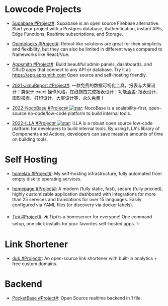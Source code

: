 # Lowcode Projects

- [Supabase #Project#](https://supabase.com/): Supabase is an open source Firebase alternative. Start your project with a Postgres database, Authentication, instant APIs, Edge Functions, Realtime subscriptions, and Storage.

- [Openblocks #Project#](https://github.com/openblocks-dev/openblocks): Retool-like solutions are great for their simplicity and flexibility, but they can also be limited in different ways compared to frameworks like React/Vue.

- [Appsmith #Project#](https://github.com/appsmithorg/appsmith): Build beautiful admin panels, dashboards, and CRUD apps that connect to any API or database. Try it at: https://app.appsmith.com Open source and self-hosting friendly.

- [2021-JimuReport #Project#](https://github.com/zhangdaiscott/JimuReport): 一款免费的数据可视化工具，报表与大屏设计！类似于 excel 操作风格，在线拖拽完成报表设计！功能涵盖: 报表设计、图形报表、打印设计、大屏设计等，永久免费！

- [2022-NocoBase #Project# ![star](https://img.shields.io/github/stars/nocobase/nocobase)](https://github.com/nocobase/nocobase): NocoBase is a scalability-first, open-source no-code/low-code platform to build internal tools.

- [2022-ILLA #Project# ![star](https://img.shields.io/github/stars/illacloud/illa-builder)](https://github.com/illacloud/illa-builder): ILLA is a robust open source low-code platform for developers to build internal tools. By using ILLA's library of Components and Actions, developers can save massive amounts of time on building tools.

# Self Hosting

- [homelab #Project#](https://github.com/khuedoan/homelab): My self-hosting infrastructure, fully automated from empty disk to operating services.

- [homepage #Project#](https://github.com/benphelps/homepage): A modern (fully static, fast), secure (fully proxied), highly customizable application dashboard with integrations for more than 25 services and translations for over 15 languages. Easily configured via YAML files (or discovery via docker labels).

- [Tipi #Project#](https://github.com/meienberger/runtipi): ⛺️ Tipi is a homeserver for everyone! One command setup, one click installs for your favorites self-hosted apps. ✨

# Link Shortener

- [dub #Project#](https://github.com/steven-tey/dub): An open-source link shortener with built-in analytics + free custom domains.

# Backend

- [PocketBase #Project#](https://github.com/pocketbase/pocketbase): Open Source realtime backend in 1 file.
